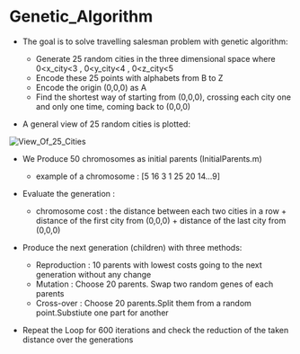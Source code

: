 # Genetic_Algorithm
- The goal is to solve travelling salesman problem with genetic algorithm:
     - Generate 25 random cities in the three dimensional space where 0<x_city<3 , 0<y_city<4 , 0<z_city<5
     - Encode these 25 points with alphabets from B to Z
     - Encode the origin (0,0,0) as A
     - Find the shortest way of starting from (0,0,0), crossing each city one and only one time, coming back to (0,0,0)

- A general view of 25 random cities is plotted:

![View_Of_25_Cities](https://user-images.githubusercontent.com/88426435/139630692-ee0aecab-40e9-4040-8153-583fa2248658.png)

- We Produce 50 chromosomes as initial parents (InitialParents.m)
     - example of a chromosome : [5 16 3 1 25 20 14...9] 

- Evaluate the generation :
     - chromosome cost : the distance between each two cities in a row + distance of the first city from (0,0,0) + distance of the last city from (0,0,0)

- Produce the next generation (children) with three methods:
     - Reproduction : 10 parents with lowest costs going to the next generation without any change
     - Mutation : Choose 20 parents. Swap two random genes of each parents
     - Cross-over :  Choose 20 parents.Split them from a random point.Substiute one part for another

- Repeat the Loop for 600 iterations and check the reduction of the taken distance over the generations







